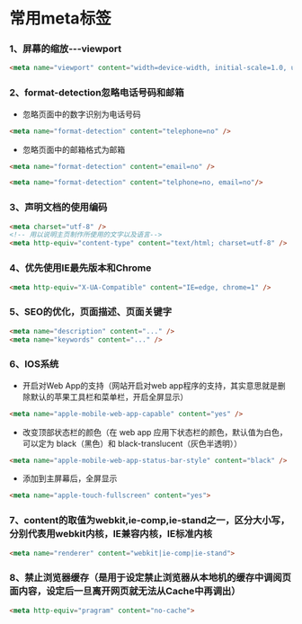 # 常用meta标签
### 1、屏幕的缩放---viewport
```html
<meta name="viewport" content="width=device-width, initial-scale=1.0, user-scalable=no" />
```
### 2、format-detection忽略电话号码和邮箱
* 忽略页面中的数字识别为电话号码
```html
<meta name="format-detection" content="telephone=no" />
```
* 忽略页面中的邮箱格式为邮箱
```html
<meta name="format-detection" content="email=no" />
```
```html
<meta name="format-detection" content="telphone=no, email=no"/>  
```
### 3、声明文档的使用编码
```html
<meta charset="utf-8" />
<!-- 用以说明主页制作所使用的文字以及语言-->
<meta http-equiv="content-type" content="text/html; charset=utf-8" />
```
### 4、优先使用IE最先版本和Chrome
```html
<meta http-equiv="X-UA-Compatible" content="IE=edge, chrome=1" />
```
### 5、SEO的优化，页面描述、页面关键字
```html
<meta name="description" content="..." />
<meta name="keywords" content="..." />
```
### 6、IOS系统
* 开启对Web App的支持（网站开启对web app程序的支持，其实意思就是删除默认的苹果工具栏和菜单栏，开启全屏显示）
```html
<meta name="apple-mobile-web-app-capable" content="yes" />
```
* 改变顶部状态栏的颜色（在 web app 应用下状态栏的颜色，默认值为白色，可以定为 black（黑色）和 black-translucent（灰色半透明））
```html
<meta name="apple-mobile-web-app-status-bar-style" content="black" />
```
* 添加到主屏幕后，全屏显示
```html
<meta name="apple-touch-fullscreen" content="yes">
```
### 7、content的取值为webkit,ie-comp,ie-stand之一，区分大小写，分别代表用webkit内核，IE兼容内核，IE标准内核
```html
<meta name="renderer" content="webkit|ie-comp|ie-stand">
```
### 8、禁止浏览器缓存（是用于设定禁止浏览器从本地机的缓存中调阅页面内容，设定后一旦离开网页就无法从Cache中再调出）
```html
<meta http-equiv="pragram" content="no-cache"> 
```
